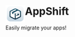 # <img src="data/icons/appshift-icon.png?raw=true" height="48" width="53" align="left" /> AppShift

Easily migrate your apps!
